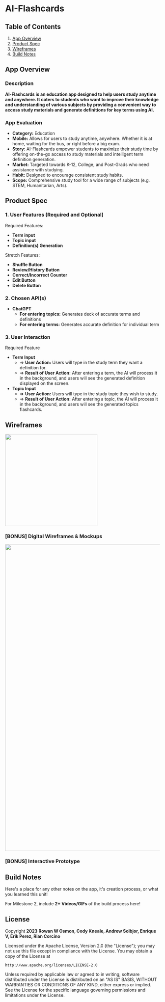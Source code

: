 # **AI-Flashcards**

## Table of Contents

1. [App Overview](#App-Overview)
2. [Product Spec](#Product-Spec)
3. [Wireframes](#Wireframes)
4. [Build Notes](#Build-Notes)

## App Overview

### Description 

**AI-Flashcards is an education app designed to help users study anytime and anywhere. It caters to students who want to improve their knowledge and understanding of various subjects by providing a convenient way to access study materials and generate definitions for key terms using AI.**

### App Evaluation

<!-- Evaluation of your app across the following attributes -->

- **Category:** Education
- **Mobile:** Allows for users to study anytime, anywhere. Whether it is at home, waiting for the bus, or right before a big exam.
- **Story:** AI-Flashcards empower students to maximize their study time by offering on-the-go access to study materials and intelligent term definition generation.
- **Market:** Targeted towards K-12, College, and Post-Grads who need assistance with studying.
- **Habit:** Designed to encourage consistent study habits.
- **Scope:** Comprehensive study tool for a wide range of subjects (e.g. STEM, Humanitarian, Arts).

## Product Spec

### 1. User Features (Required and Optional)

Required Features:

- **Term input**
- **Topic input**
- **Definition(s) Generation**

Stretch Features:

- **Shuffle Button**
- **Review/History Button**
- **Correct/Incorrect Counter**
- **Edit Button**
- **Delete Button**

### 2. Chosen API(s)

- **ChatGPT**
  - **For entering topics:** Generates deck of accurate terms and definitions
  - **For entering terms:** Generates accurate definition for individual term

### 3. User Interaction

Required Feature

- **Term Input**
  - => **User Action:** Users will type in the study term they want a definition for.
  - => **Result of User Action:** After entering a term, the AI will process it in the background, and users will see the generated definition displayed on the screen.
- **Topic Input**
  - => **User Action:** Users will type in the study topic they wish to study.
  - => **Result of User Action:** After entering a topic, the AI will process it in the background, and users will see the generated topics flashcards.

## Wireframes

<!-- Add picture of your hand sketched wireframes in this section -->
<img src="https://github.com/coderkai03/AI-Flashcards/blob/main/wireframe1.jpg" width=300>

### [BONUS] Digital Wireframes & Mockups

<img src="https://github.com/coderkai03/AI-Flashcards/blob/main/wireframe2.png" width=1000>

### [BONUS] Interactive Prototype

## Build Notes

Here's a place for any other notes on the app, it's creation 
process, or what you learned this unit!  

For Milestone 2, include **2+ Videos/GIFs** of the build process here!

## License

Copyright **2023** **Rowan W Osmon, Cody Kneale, Andrew Solbjor, Enrique V, Erik Perez, Rian Corcino**

Licensed under the Apache License, Version 2.0 (the "License");
you may not use this file except in compliance with the License.
You may obtain a copy of the License at

    http://www.apache.org/licenses/LICENSE-2.0

Unless required by applicable law or agreed to in writing, software
distributed under the License is distributed on an "AS IS" BASIS,
WITHOUT WARRANTIES OR CONDITIONS OF ANY KIND, either express or implied.
See the License for the specific language governing permissions and
limitations under the License.

